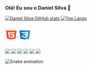 ### Olá! Eu sou o Daniel Silva 👋

  <a href="https://github.com/devdanielsilva">

 ![Daniel Silva GitHub stats](https://github-readme-stats.vercel.app/api?username=devdanielsilva&show_icons=true&theme=tokyonigh&count_private=true)
 ![Top Langs](https://github-readme-stats.vercel.app/api/top-langs/?username=devdanielsilva)
  
  <div style="display: inline_block"><br>
    <img align="center" alt="devdanielsilva-HTML" height="30" width="40" src="https://raw.githubusercontent.com/devicons/devicon/master/icons/html5/html5-original.svg">
     <img align="center" alt="devdanielsilva-CSS" height="30" width="40" src="https://raw.githubusercontent.com/devicons/devicon/master/icons/css3/css3-original.svg">
  </div>

##

<div>
<a href="https://www.youtube.com/channel/UCFbtjSTpf0xypdLgFp6E4Hw" target="_blank"><img src="https://img.shields.io/badge/YouTube-FF0000?style=for-the-badge&logo=youtube&logoColor=white" target="_blank"></a>
  <a href="https://instagram.com/devdanielsilva" target="_blank"><img src="https://img.shields.io/badge/-Instagram-%23E4405F?style=for-the-badge&logo=instagram&logoColor=white" target="_blank"></a>
 	<a href="https://www.linkedin.com/in/devdanielsilva/" target="_blank"><img src="https://img.shields.io/badge/-LinkedIn-%230077B5?style=for-the-badge&logo=linkedin&logoColor=white" target="_blank"></a>
    <a href = "mailto:contatodevdanielsilva@gmail.com"><img src="https://img.shields.io/badge/-Gmail-%23333?style=for-the-badge&logo=gmail&logoColor=white" target="_blank"></a>
 <a href="https://discord.gg/Daniel Silva#3144" target="_blank"><img src="https://img.shields.io/badge/Discord-7289DA?style=for-the-badge&logo=discord&logoColor=white" target="_blank"></a> 
 <a href="https://www.twitch.tv/devdanielsilva" target="_blank"><img src="https://img.shields.io/badge/Twitch-9146FF?style=for-the-badge&logo=twitch&logoColor=white" target="_blank"></a>
</div>
  
   ![Snake animation](https://github.com/devdanielsilva/blob/output/github-contribution-grid-snake.svg)


